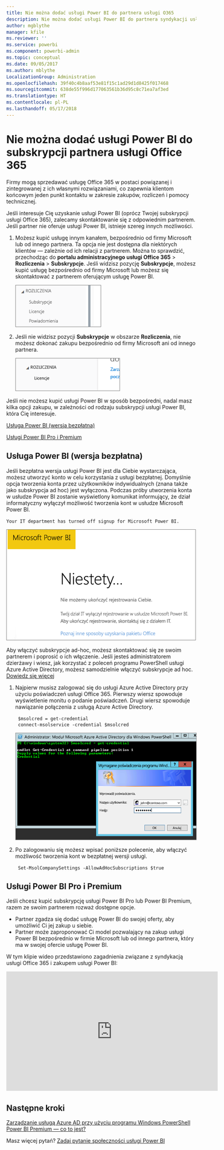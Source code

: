 ```yaml
---
title: Nie można dodać usługi Power BI do partnera usługi O365
description: Nie można dodać usługi Power BI do partnera syndykacji usługi Office 365. Model syndykowany to model zakupów używany w kontekście usługi Office 365.
author: mgblythe
manager: kfile
ms.reviewer: ''
ms.service: powerbi
ms.component: powerbi-admin
ms.topic: conceptual
ms.date: 09/05/2017
ms.author: mblythe
LocalizationGroup: Administration
ms.openlocfilehash: 39f40c4b8aaf53e81f15c1ad29d1d8425f017468
ms.sourcegitcommit: 638de55f996d177063561b36d95c8c71ea7af3ed
ms.translationtype: HT
ms.contentlocale: pl-PL
ms.lasthandoff: 05/17/2018
---
```

# <a name="unable-to-add-power-bi-to-office-365-partner-subscription"></a>Nie można dodać usługi Power BI do subskrypcji partnera usługi Office 365
Firmy mogą sprzedawać usługę Office 365 w postaci powiązanej i zintegrowanej z ich własnymi rozwiązaniami, co zapewnia klientom końcowym jeden punkt kontaktu w zakresie zakupów, rozliczeń i pomocy technicznej.

Jeśli interesuje Cię uzyskanie usługi Power BI (oprócz Twojej subskrypcji usługi Office 365), zalecamy skontaktowanie się z odpowiednim partnerem. Jeśli partner nie oferuje usługi Power BI, istnieje szereg innych możliwości.

1. Możesz kupić usługę innym kanałem, bezpośrednio od firmy Microsoft lub od innego partnera. Ta opcja nie jest dostępna dla niektórych klientów — zależnie od ich relacji z partnerem. Można to sprawdzić, przechodząc do **portalu administracyjnego usługi Office 365** > **Rozliczenia** > **Subskrypcje**. Jeśli widzisz pozycję **Subskrypcje**, możesz kupić usługę bezpośrednio od firmy Microsoft lub możesz się skontaktować z partnerem oferującym usługę Power BI.
   
    ![](media/service-admin-syndication-partner/billingsub.png)
2. Jeśli nie widzisz pozycji **Subskrypcje** w obszarze **Rozliczenia**, nie możesz dokonać zakupu bezpośrednio od firmy Microsoft ani od innego partnera. 
   
   ![](media/service-admin-syndication-partner/billing.png)

Jeśli nie możesz kupić usługi Power BI w sposób bezpośredni, nadal masz kilka opcji zakupu, w zależności od rodzaju subskrypcji usługi Power BI, która Cię interesuje.

[Usługa Power BI (wersja bezpłatna)](#power-bi-free)

[Usługi Power BI Pro i Premium](#power-bi-pro)

## <a name="power-bi-free"></a>Usługa Power BI (wersja bezpłatna)
Jeśli bezpłatna wersja usługi Power BI jest dla Ciebie wystarczająca, możesz utworzyć konto w celu korzystania z usługi bezpłatnej. Domyślnie opcja tworzenia konta przez użytkowników indywidualnych (znana także jako subskrypcja ad hoc) jest wyłączona. Podczas próby utworzenia konta w usłudze Power BI zostanie wyświetlony komunikat informujący, że dział informatyczny wyłączył możliwość tworzenia kont w usłudze Microsoft Power BI.

    Your IT department has turned off signup for Microsoft Power BI.

![](media/service-admin-syndication-partner/sorry.png)

Aby włączyć subskrypcje ad-hoc, możesz skontaktować się ze swoim partnerem i poprosić o ich włączenie. Jeśli jesteś administratorem dzierżawy i wiesz, jak korzystać z poleceń programu PowerShell usługi Azure Active Directory, możesz samodzielnie włączyć subskrypcje ad hoc. [Dowiedz się więcej](https://technet.microsoft.com/library/jj151815.aspx)

1. Najpierw musisz zalogować się do usługi Azure Active Directory przy użyciu poświadczeń usługi Office 365. Pierwszy wiersz spowoduje wyświetlenie monitu o podanie poświadczeń. Drugi wiersz spowoduje nawiązanie połączenia z usługą Azure Active Directory.
   
        $msolcred = get-credential
        connect-msolservice -credential $msolcred
   
    ![](media/service-admin-syndication-partner/aad-signin.png)
2. Po zalogowaniu się możesz wpisać poniższe polecenie, aby włączyć możliwość tworzenia kont w bezpłatnej wersji usługi.
   
        Set-MsolCompanySettings -AllowAdHocSubscriptions $true

## <a name="power-bi-pro-and-premium"></a>Usługi Power BI Pro i Premium
Jeśli chcesz kupić subskrypcję usługi Power BI Pro lub Power BI Premium, razem ze swoim partnerem rozważ dostępne opcje.

* Partner zgadza się dodać usługę Power BI do swojej oferty, aby umożliwić Ci jej zakup u siebie.
* Partner może zaproponować Ci model pozwalający na zakup usługi Power BI bezpośrednio w firmie Microsoft lub od innego partnera, który ma w swojej ofercie usługę Power BI.

W tym klipie wideo przedstawiono zagadnienia związane z syndykacją usługi Office 365 i zakupem usługi Power BI:

<iframe width="560" height="315" src="https://www.youtube.com/embed/C357phT94A8" frameborder="0" allowfullscreen></iframe>

## <a name="next-steps"></a>Następne kroki
[Zarządzanie usługą Azure AD przy użyciu programu Windows PowerShell](https://technet.microsoft.com/library/jj151815.aspx)  
[Power BI Premium — co to jest?](service-premium.md)

Masz więcej pytań? [Zadaj pytanie społeczności usługi Power BI](http://community.powerbi.com/)


